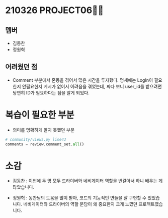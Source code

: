 # 210326 PROJECT06🍖🍻

## 멤버

- 김동찬
- 정원혁



## 어려웠던 점

- Comment 부분에서 혼동을 겪어서 많은 시간을 투자했다. 명세에는 LogIn이 필요한지 안필요한지 게시가 없어서 어려움을 겪었는데, 짜다 보니 user_id를 받으려면 당연히 ID가 필요하다는 점을 알게 되었다.




# 복습이 필요한 부분

- 의미를 명확하게 알지 못했던 부분

```python
# community/views.py line43
comments = review.comment_set.all()
```



# 소감

- 김동찬 : 이번에 두 명 모두 드라이버와 네비게이터 역할을 번갈아서 하니
배우는 게 많았습니다. 

  

- 정원혁 : 동찬님의 도움을 많이 받아, 코드의 기능적인 면들을 잘 구현할 수 있었습니다. 네비게이터와 드라이버의 역할 분담이 왜 중요한지 크게 느꼈던 프로젝트였습니다.
